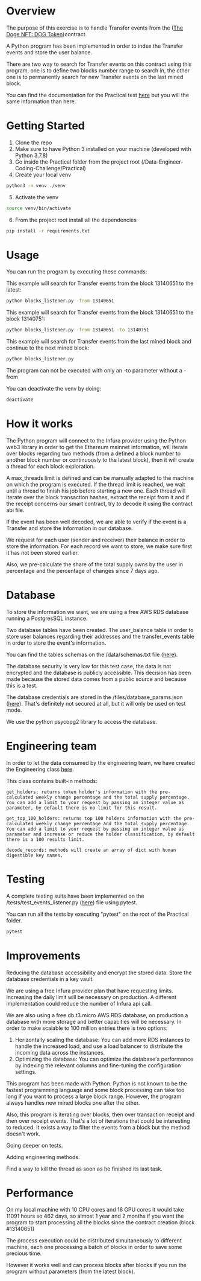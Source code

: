 # Overview
The purpose of this exercise is to handle Transfer events from the ([The Doge NFT: DOG Token](https://etherscan.io/address/0xbaac2b4491727d78d2b78815144570b9f2fe8899))contract.

A Python program has been implemented in order to index the Transfer events and store the user balance.

There are two way to search for Transfer events on this contract using this program, one is to define two blocks number range to search in,
the other one is to permanently search for new Transfer events on the last mined block.

You can find the documentation for the Practical test [here](https://github.com/SkyzoNams/Data-Engineer-Coding-Challenge/blob/main/Practical/documentation.txt) but you will the same information than here.

# Getting Started

1.	Clone the repo
2.  Make sure to have Python 3 installed on your machine (developed with Python 3.7.8)
3.  Go inside the Practical folder from the project root (/Data-Engineer-Coding-Challenge/Practical)
4.  Create your local venv
```bash
python3 -m venv ./venv
```
5.  Activate the venv
```bash
source venv/bin/activate
```
6.	From the project root install all the dependencies
```bash
pip install -r requirements.txt
```

# Usage

You can run the program by executing these commands:

This example will search for Transfer events from the block 13140651 to the latest:
```bash
python blocks_listener.py -from 13140651
```

This example will search for Transfer events from the block 13140651 to the block 13140751:
```bash
python blocks_listener.py -from 13140651 -to 13140751
```

This example will search for Transfer events from the last mined block and continue to the next mined block:
```bash
python blocks_listener.py
```

The program can not be executed with only an -to parameter without a -from

You can deactivate the venv by doing:
```bash
deactivate
```


# How it works

The Python program will connect to the Infura provider using the Python web3 library in order to get the Ethereum mainnet information, will iterate over blocks regarding two methods 
(from a defined a block number to another block number or continuously to the latest block), then it will create a thread for each block exploration.

A max_threads limit is defined and can be manually adapted to the machine on which the program is executed. If the thread limit is reached,
we wait until a thread to finish his job before starting a new one. Each thread will iterate over the block transaction hashes, extract the receipt from it and
if the receipt concerns our smart contract, try to decode it using the contract abi file. 

If the event has been well decoded, we are able to verify if the event is a Transfer
and store the information in our database.

We request for each user (sender and receiver) their balance in order to store the information. For each record we want to store, we make sure first it has not been stored earlier.

Also, we pre-calculate the share of the total supply owns by the user in percentage and the percentage of changes since 7 days ago.

# Database

To store the information we want, we are using a free AWS RDS database running a PostgresSQL instance.

Two database tables have been created. The user_balance table in order to store user balances regarding their addresses and the transfer_events table in order
to store the event's information.

You can find the tables schemas on the /data/schemas.txt file ([here](https://github.com/SkyzoNams/Data-Engineer-Coding-Challenge/blob/main/Practical/data/schemas.txt)).

The database security is very low for this test case, the data is not encrypted and the database is publicly accessible. 
This decision has been made because the stored data comes from a public source and because this is a test.

The database credentials are stored in the /files/database_params.json ([here](https://github.com/SkyzoNams/Data-Engineer-Coding-Challenge/blob/main/Practical/files/database_params.json)). That's definitely not secured at all, but it will only be used on test mode.

We use the python psycopg2 library to access the database.

# Engineering team

In order to let the data consumed by the engineering team, we have created the Engineering class [here](https://github.com/SkyzoNams/Data-Engineer-Coding-Challenge/blob/main/Practical/engineering.py).

This class contains built-in methods:

    get_holders: returns token holder's information with the pre-calculated weekly change percentage and the total supply percentage.
    You can add a limit to your request by passing an integer value as parameter, by default there is no limit for this result.
    
    get_top_100_holders: returns top 100 holders information with the pre-calculated weekly change percentage and the total supply percentage.
    You can add a limit to your request by passing an integer value as parameter and increase or reduce the holder classification, by default there is a 100 results limit.

    decode_records: methods will create an array of dict with human digestible key names.

# Testing

A complete testing suits have been implemented on the /tests/test_events_listener.py ([here](https://github.com/SkyzoNams/Data-Engineer-Coding-Challenge/blob/main/Practical/tests/test_events_listener.py)) file using pytest.

You can run all the tests by executing "pytest" on the root of the Practical folder.
```bash
pytest
```

# Improvements

Reducing the database accessibility and encrypt the stored data.
Store the database credentials in a key vault.

We are using a free Infura provider plan that have requesting limits. Increasing the daily limit will be necessary on production. 
A different implementation could reduce the number of Infura api call.

We are also using a free db.t3.micro AWS RDS database, on production a database with more storage and better capacities will be necessary.
In order to make scalable to 100 million entries there is two options:

1. Horizontally scaling the database: You can add more RDS instances to handle the increased load, and use a load balancer to distribute the incoming data across the instances.
2. Optimizing the database: You can optimize the database's performance by indexing the relevant columns and fine-tuning the configuration settings.

This program has been made with Python. Python is not known to be the fastest programming language and some block processing can take too long if you want to process a large block range.
However, the program always handles new mined blocks one after the other.

Also, this program is iterating over blocks, then over transaction receipt and then over receipt events. That's a lot of iterations that could be interesting to reduced.
It exists a way to filter the events from a block but the method doesn't work.

Going deeper on tests.

Adding engineering methods.

Find a way to kill the thread as soon as he finished its last task.

# Performance

On my local machine with 10 CPU cores and 16 GPU cores it would take 11091 hours so 462 days, so almost 1 year and 2 months if you want the program to start processing all the blocks since the contract creation (block #13140651)

The process execution could be distributed simultaneously to different machine, each one processing a batch of blocks in order to save some precious time.

However it works well and can process blocks after blocks if you run the program without parameters (from the latest block).